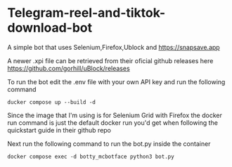 # Telegram-reel-and-tiktok-download-bot


A simple bot that uses Selenium,Firefox,Ublock and https://snapsave.app

A newer .xpi file can be retrieved from their oficial github releases here https://github.com/gorhill/uBlock/releases


To run the bot edit the .env file with your own API key and run the following command
```
ducker compose up --build -d
```
Since the image that I'm using is for Selenium Grid with Firefox the docker run command is just the default docker run you'd get when following the quickstart guide in their github repo

Next run the following command to run the bot.py inside the container

```
docker compose exec -d botty_mcbotface python3 bot.py
```
